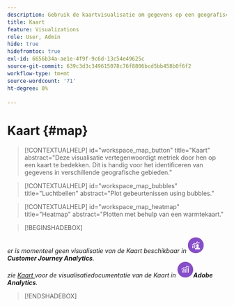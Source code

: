 ```yaml
---
description: Gebruik de kaartvisualisatie om gegevens op een geografische kaartvisualisatie te plotten.
title: Kaart
feature: Visualizations
role: User, Admin
hide: true
hidefromtoc: true
exl-id: 6656b34a-ae1e-4f9f-9c6d-13c54e49625c
source-git-commit: 639c3d3c349615078c76f8806bcd5bb458b0f6f2
workflow-type: tm+mt
source-wordcount: '71'
ht-degree: 0%

---
```


# Kaart {#map}

<!-- markdownlint-disable MD034 -->

>[!CONTEXTUALHELP]
>id="workspace_map_button"
>title="Kaart"
>abstract="Deze visualisatie vertegenwoordigt metriek door hen op een kaart te bedekken. Dit is handig voor het identificeren van gegevens in verschillende geografische gebieden."

<!-- markdownlint-enable MD034 -->

<!-- markdownlint-disable MD034 -->

>[!CONTEXTUALHELP]
>id="workspace_map_bubbles"
>title="Luchtbellen"
>abstract="Plot gebeurtenissen using bubbles."

<!-- markdownlint-enable MD034 -->

<!-- markdownlint-disable MD034 -->

>[!CONTEXTUALHELP]
>id="workspace_map_heatmap"
>title="Heatmap"
>abstract="Plotten met behulp van een warmtekaart."

<!-- markdownlint-enable MD034 -->

>[!BEGINSHADEBOX]

_er is momenteel geen visualisatie van de Kaart beschikbaar in_ ![ CustomerJourneyAnalytics ](/help/assets/icons/CustomerJourneyAnalytics.svg) _&#x200B;**Customer Journey Analytics**._<br/>_zie [ Kaart ](https://experienceleague.adobe.com/nl/docs/analytics/analyze/analysis-workspace/visualizations/map-visualization) voor de visualisatiedocumentatie van de Kaart in_ ![ AdobeAnalytics ](/help/assets/icons/AdobeAnalytics.svg) _&#x200B;**Adobe Analytics**._

>[!ENDSHADEBOX]
